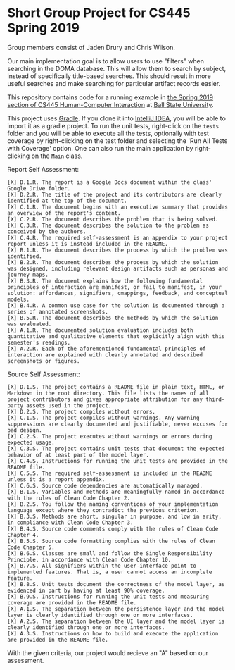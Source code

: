 # Short Group Project for CS445 Spring 2019
Group members consist of Jaden Drury and Chris Wilson.

Our main implementation goal is to allow users to use "filters" when searching in the DOMA database. This will allow them to search by subject, instead of specifically title-based searches. This should result in more useful searches and make searching for particular artifact records easier.



This repository contains code for a running example in 
[the Spring 2019 section of CS445 Human-Computer Interaction](http://www.cs.bsu.edu/~pvgestwicki/courses/cs445Sp19/)
at [Ball State University](https://www.bsu.edu).

This project uses [Gradle](https://gradle.org/). If you clone it into [IntelliJ IDEA](https://www.jetbrains.com/idea/), 
you will be able to import it as a gradle project. To run the unit tests, right-click on the `tests` folder and you will be 
able to execute all the tests, optionally with test coverage by right-clicking on the test folder and selecting the 'Run All Tests with Coverage' option. One can also run the main application by right-clicking 
on the `Main` class.


Report Self Assessment:

    [X] D.1.R. The report is a Google Docs document within the class' Google Drive folder.
    [X] D.2.R. The title of the project and its contributors are clearly identified at the top of the document.
    [X] C.1.R. The document begins with an executive summary that provides an overview of the report's content.
    [X] C.2.R. The document describes the problem that is being solved.
    [X] C.3.R. The document describes the solution to the problem as conceived by the authors.
    [X] C.4.R. The required self-assessment is an appendix to your project report unless it is instead included in the README.
    [X] B.1.R. The document describes the process by which the problem was identified.
    [X] B.2.R. The document describes the process by which the solution was designed, including relevant design artifacts such as personas and journey maps.
    [X] B.3.R. The document explains how the following fundamental principles of interaction are manifest, or fail to manifest, in your solution: affordances, signifiers, cmappings, feedback, and conceptual models.
    [X] B.4.R. A common use case for the solution is documented through a series of annotated screenshots.
    [X] B.5.R. The document describes the methods by which the solution was evaluated.
    [X] A.1.R. The documented solution evaluation includes both quantitative and qualitative elements that explicitly align with this semester's readings.
    [X] A.2.R. Each of the aforementioned fundamental principles of interaction are explained with clearly annotated and described screenshots or figures.


Source Self Assessment:

    [X] D.1.S. The project contains a README file in plain text, HTML, or Markdown in the root directory. This file lists the names of all project contributors and gives appropriate attribution for any third-party assets used in the project.
    [X] D.2.S. The project compiles without errors.
    [X] C.1.S. The project compiles without warnings. Any warning suppressions are clearly documented and justifiable, never excuses for bad design.
    [X] C.2.S. The project executes without warnings or errors during expected usage.
    [X] C.3.S. The project contains unit tests that document the expected behavior of at least part of the model layer.
    [X] C.4.S. Instructions for running the unit tests are provided in the README file.
    [X] C.5.S. The required self-assessment is included in the README unless it is a report appendix.
    [X] C.6.S. Source code dependencies are automatically managed.
    [X] B.1.S. Variables and methods are meaningfully named in accordance with the rules of Clean Code Chapter 2.
    [X] B.2.S. You follow the naming conventions of your implementation language except where they contradict the previous criterion.
    [X] B.3.S. Methods are short, singular in purpose, and low in arity, in compliance with Clean Code Chapter 3.
    [X] B.4.S. Source code comments comply with the rules of Clean Code Chapter 4.
    [X] B.5.S. Source code formatting complies with the rules of Clean Code Chapter 5.
    [X] B.6.S. Classes are small and follow the Single Responsibility Principle, in accordance with Clean Code Chapter 10.
    [X] B.7.S. All signifiers within the user-interface point to implemented features. That is, a user cannot access an incomplete feature.
    [X] B.8.S. Unit tests document the correctness of the model layer, as evidenced in part by having at least 90% coverage.
    [X] B.9.S. Instructions for running the unit tests and measuring coverage are provided in the README file.
    [X] A.1.S. The separation between the persistence layer and the model layer is clearly identified through one or more interfaces.
    [X] A.2.S. The separation between the UI layer and the model layer is clearly identified through one or more interfaces.
    [X] A.3.S. Instructions on how to build and execute the application are provided in the README file.

With the given criteria, our project would recieve an "A" based on our assessment.

